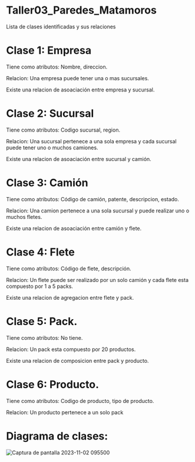 # Taller03_Paredes_Matamoros

Lista de clases identificadas y sus relaciones

# Clase 1: Empresa

Tiene como atributos: Nombre, direccion.

Relacion: Una empresa puede tener una o mas sucursales.


Existe una relacion de asoaciación entre empresa y sucursal.

# Clase 2: Sucursal

Tiene como atributos: Codigo sucursal, region.

Relacion: Una sucursal pertenece a una sola empresa y cada sucursal puede tener uno o muchos camiones.

Existe una relacion de asoaciación entre sucursal y camión.

# Clase 3: Camión

Tiene como atributos: Código de camión, patente, descripcion, estado.

Relacion: Una camion pertenece a una sola sucursal y puede realizar uno o muchos fletes.

Existe una relacion de asoaciación entre camión y flete.

# Clase 4: Flete

Tiene como atributos: Código de flete, descripción.

Relacion: Un flete puede ser realizado por un solo camión y cada flete esta compuesto por 1 a 5 packs.

Existe una relacion de agregacion entre flete y pack.

# Clase 5: Pack.
Tiene como atributos: No tiene.

Relacion: Un pack esta compuesto por 20 productos.

Existe una relacion de composicion entre  pack y producto.

# Clase 6: Producto.
Tiene como atributos: Codigo de producto, tipo de producto.

Relacion: Un producto pertenece a un solo pack

# Diagrama de clases:
![Captura de pantalla 2023-11-02 095500](https://github.com/LeandroEsteban/Taller03_Paredes_Matamoros/assets/142464955/c6c797cc-0053-4102-be61-f25ccaf08b47)
